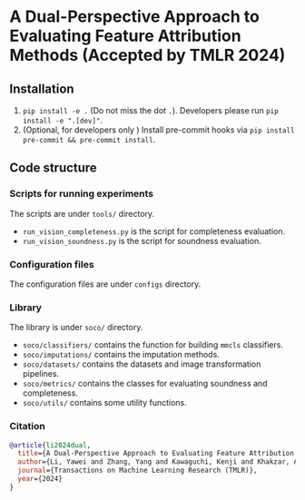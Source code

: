 # A Dual-Perspective Approach to Evaluating Feature Attribution Methods (Accepted by TMLR 2024)

## Installation
1. `pip install -e .` (Do not miss the dot `.`). Developers please run `pip install -e ".[dev]"`.
2. (Optional, for developers only ) Install pre-commit hooks via `pip install pre-commit && pre-commit install`.


## Code structure

### Scripts for running experiments
The scripts are under `tools/` directory.
* `run_vision_completeness.py` is the script for completeness evaluation.
* `run_vision_soundness.py` is the script for soundness evaluation.

### Configuration files
The configuration files are under `configs` directory.

### Library
The library is under `soco/` directory.
* `soco/classifiers/` contains the function for building `mmcls` classifiers.
* `soco/imputations/` contains the imputation methods.
* `soco/datasets/` contains the datasets and image transformation pipelines.
* `soco/metrics/` contains the classes for evaluating soundness and completeness.
* `soco/utils/` contains some utility functions.

### Citation

```bibtex
@article{li2024dual,
  title={A Dual-Perspective Approach to Evaluating Feature Attribution Methods},
  author={Li, Yawei and Zhang, Yang and Kawaguchi, Kenji and Khakzar, Ashkan and Bischl, Bernd and Rezaei, Mina},
  journal={Transactions on Machine Learning Research (TMLR)},
  year={2024}
}
```
